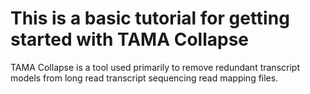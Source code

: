 # This is a basic tutorial for getting started with TAMA Collapse

TAMA Collapse is a tool used primarily to remove redundant transcript models from long read transcript sequencing read mapping files.

